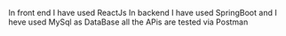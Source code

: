 <!-- CRUD APP BY SOHEL ISLAM-->
In front end I have used ReactJs In backend I have used SpringBoot
and I heve used MySql as DataBase all the APis are tested via Postman
